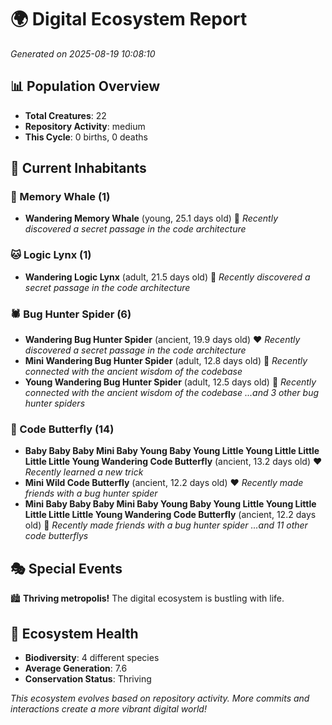 # 🌍 Digital Ecosystem Report
*Generated on 2025-08-19 10:08:10*

## 📊 Population Overview
- **Total Creatures**: 22
- **Repository Activity**: medium
- **This Cycle**: 0 births, 0 deaths

## 👥 Current Inhabitants

### 🐋 Memory Whale (1)
- **Wandering Memory Whale** (young, 25.1 days old) 💛
  *Recently discovered a secret passage in the code architecture*

### 🐱 Logic Lynx (1)
- **Wandering Logic Lynx** (adult, 21.5 days old) 💛
  *Recently discovered a secret passage in the code architecture*

### 🕷️ Bug Hunter Spider (6)
- **Wandering Bug Hunter Spider** (ancient, 19.9 days old) ❤️
  *Recently discovered a secret passage in the code architecture*
- **Mini Wandering Bug Hunter Spider** (adult, 12.8 days old) 💛
  *Recently connected with the ancient wisdom of the codebase*
- **Young Wandering Bug Hunter Spider** (adult, 12.5 days old) 💛
  *Recently connected with the ancient wisdom of the codebase*
  *...and 3 other bug hunter spiders*

### 🦋 Code Butterfly (14)
- **Baby Baby Baby Mini Baby Young Baby Young Little Young Little Little Little Little Young Wandering Code Butterfly** (ancient, 13.2 days old) ❤️
  *Recently learned a new trick*
- **Mini Wild Code Butterfly** (ancient, 12.2 days old) ❤️
  *Recently made friends with a bug hunter spider*
- **Mini Baby Baby Baby Mini Baby Young Baby Young Little Young Little Little Little Little Young Wandering Code Butterfly** (ancient, 12.2 days old) 💛
  *Recently made friends with a bug hunter spider*
  *...and 11 other code butterflys*

## 🎭 Special Events

🏙️ **Thriving metropolis!** The digital ecosystem is bustling with life.

## 🔬 Ecosystem Health
- **Biodiversity**: 4 different species
- **Average Generation**: 7.6
- **Conservation Status**: Thriving

*This ecosystem evolves based on repository activity. More commits and interactions create a more vibrant digital world!*
